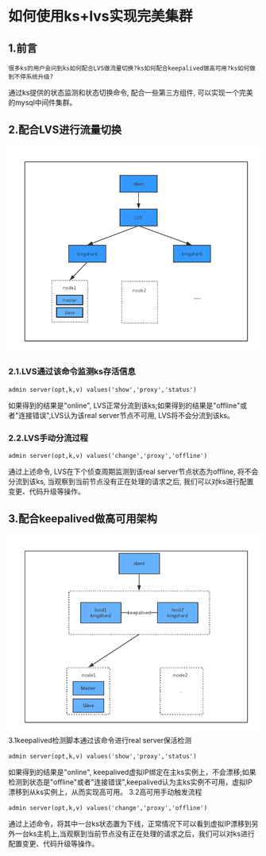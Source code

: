 # 如何使用ks+lvs实现完美集群
## 1.前言

    很多ks的用户会问到ks如何配合LVS做流量切换?ks如何配合keepalived做高可用?ks如何做到不停系统升级?
通过ks提供的状态监测和状态切换命令, 配合一些第三方组件, 可以实现一个完美的mysql中间件集群。

## 2.配合LVS进行流量切换
![lvs部署图](./lvs.png)
### 2.1.LVS通过该命令监测ks存活信息
```
admin server(opt,k,v) values('show','proxy','status')
```

如果得到的结果是"online", LVS正常分流到该ks;如果得到的结果是"offline"或者"连接错误",LVS认为该real server节点不可用, LVS将不会分流到该ks。
### 2.2.LVS手动分流过程
```
admin server(opt,k,v) values('change','proxy','offline')
```
通过上述命令, LVS在下个侦查周期监测到该real server节点状态为offline, 将不会分流到该ks, 当观察到当前节点没有正在处理的请求之后, 我们可以对ks进行配置变更、代码升级等操作。

## 3.配合keepalived做高可用架构
![keepalived部署图](./keepalived.png)
3.1keepalived检测脚本通过该命令进行real server保活检测
```
admin server(opt,k,v) values('show','proxy','status')
```
如果得到的结果是"online", keepalived虚拟IP绑定在主ks实例上，不会漂移;如果检测到状态是"offline"或者"连接错误",keepalived认为主ks实例不可用，虚拟IP漂移到从ks实例上，从而实现高可用。
3.2高可用手动触发流程
```
admin server(opt,k,v) values('change','proxy','offline')
```
通过上述命令，将其中一台ks状态置为下线，正常情况下可以看到虚拟IP漂移到另外一台ks主机上,当观察到当前节点没有正在处理的请求之后，我们可以对ks进行配置变更、代码升级等操作。
